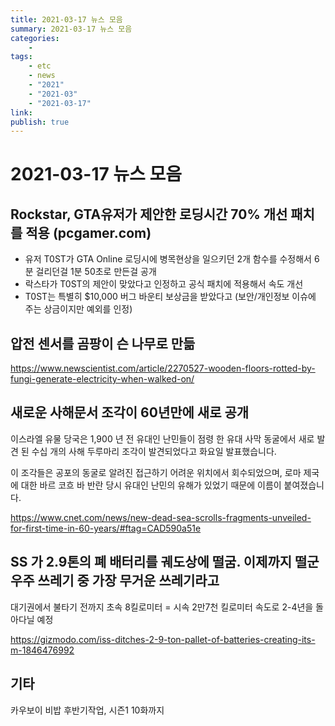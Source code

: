 ```yaml
---
title: 2021-03-17 뉴스 모음
summary: 2021-03-17 뉴스 모음
categories:
    - 
tags:
    - etc
    - news
    - "2021"
    - "2021-03"
    - "2021-03-17"
link: 
publish: true
---
```


# 2021-03-17 뉴스 모음

## Rockstar, GTA유저가 제안한 로딩시간 70% 개선 패치를 적용 (pcgamer.com)

- 유저 T0ST가 GTA Online 로딩시에 병목현상을 일으키던 2개 함수를 수정해서 6분 걸리던걸 1분 50초로 만든걸 공개
- 락스타가 T0ST의 제안이 맞았다고 인정하고 공식 패치에 적용해서 속도 개선 
- T0ST는 특별히 $10,000 버그 바운티 보상금을 받았다고 (보안/개인정보 이슈에 주는 상금이지만 예외를 인정)

## 압전 센서를 곰팡이 슨 나무로 만듦

<https://www.newscientist.com/article/2270527-wooden-floors-rotted-by-fungi-generate-electricity-when-walked-on/>

## 새로운 사해문서 조각이 60년만에 새로 공개

이스라엘 유물 당국은 1,900 년 전 유대인 난민들이 점령 한 유대 사막 동굴에서 새로 발견 된 수십 개의 사해 두루마리 조각이 발견되었다고 화요일 발표했습니다.

이 조각들은 공포의 동굴로 알려진 접근하기 어려운 위치에서 회수되었으며, 로마 제국에 대한 바르 코흐 바 반란 당시 유대인 난민의 유해가 있었기 때문에 이름이 붙여졌습니다.

<https://www.cnet.com/news/new-dead-sea-scrolls-fragments-unveiled-for-first-time-in-60-years/#ftag=CAD590a51e>

## SS 가 2.9톤의 폐 배터리를 궤도상에 떨굼. 이제까지 떨군 우주 쓰레기 중 가장 무거운 쓰레기라고

대기권에서 불타기 전까지 초속 8킬로미터 = 시속 2만7천 킬로미터 속도로 2-4년을 돌아다닐 예정

<https://gizmodo.com/iss-ditches-2-9-ton-pallet-of-batteries-creating-its-m-1846476992>

## 기타

카우보이 비밥 후반기작업, 시즌1 10화까지
